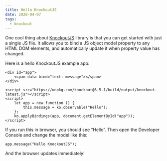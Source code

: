```yaml
---
title: Hello KnockoutJS
date: 2020-04-07
tags:
  - knockout
---
```


One cool thing about [KnockoutJS](https://knockoutjs.com/) library is that you can get started with just a single JS file. It allows you to bind a JS object model property to any HTML DOM elements, and automatically update it when property value has changed.

Here is a hello KnockoutJS example app:

```
<div id="app">
    <span data-bind="text: message"></span>
</div>

<script src="https://unpkg.com/knockout@3.5.1/build/output/knockout-latest.js"></script>
<script>
    let app = new function () {
        this.message = ko.observable("Hello");
    };
    ko.applyBindings(app, document.getElementById("app"));
</script>
```

If you run this in browser, you should see “Hello”. Then open the Developer Console and change the model like this:

```
app.message("Hello KnockoutJS");
```

And the browser updates immediately!